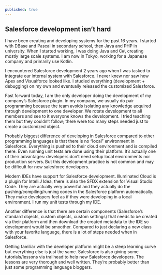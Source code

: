 ```yaml
---
published: true
---
```

## Salesforce development isn’t hard

I have been creating and developing systems for the past 16 years. I started with DBase and Pascal in secondary school, then Java and PHP in university. When I started working, I was doing Java and C#, creating mostly large scale systems. I am now in Tokyo, working for a Japanese company and primarily use Kotlin.

I encountered Salesforce development 2 years ago when I was tasked to integrate our internal system with Salesforce. I never knew nor saw how Apex and Visualforce looked like. I studied everything (development + debugging) on my own and eventually released the customized Salesforce.

Fast forward today, I am the only developer doing the development of my company’s Salesforce plugin. In my company, we usually do pair programming because the team avoids isolating any knowledge acquired through development to one developer. We rotate development to all members and see to it everyone knows the development. I tried teaching them but they couldn’t follow; there were too many steps needed just to create a customized object.

Probably biggest difference of developing in Salesforce compared to other programming languages is that there is no “local” environment in Salesforce. Everything is pushed to their cloud environment and is compiled there. Even running unit tests are done using their platform. It’s actually one of their advantages: developers don’t need setup local environments nor production servers. But this development practice is not common and may be difficult for new salesforce developers.

Modern IDEs have support for Salesforce development. Illuminated Cloud is a plugin for IntelliJ Idea, there is also the SFDX extension for Visual Studio Code. They are actually very powerful and they actually do the pushing/compiling/running codes in the Salesforce platform automatically. They make developers feel as if they were developing in a local environment. I run my unit tests through my IDE.

Another difference is that there are certain components (Salesforce’s standard objects, custom objects, custom settings) that needs to be created via their platform and then download the created metadata to the IDE so development would be smoother. Compared to just declaring a new class with your favorite language, there is a lot of steps needed when in Salesforce. 

Getting familiar with the developer platform might be a steep learning curve but everything else is just the same. Salesforce is also giving some tutorials/lessons via trailhead to help new Salesforce developers. The lessons are very thorough and well written. They’re probably better than just some programming language bloggers.
